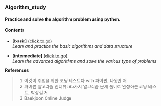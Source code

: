 ### Algorithm_study

#### Practice and solve the algorithm problem using python.

#### __Contents__

- __[basic]__ [(click to go)](https://github.com/sangmanjung/Algorithm_study_with_Python/tree/main/basic)  
  _Learn and practice the basic algorithms and data structure_
  
- __[intermediate]__ [(click to go)](https://github.com/sangmanjung/Algorithm_study_with_Python/tree/main/intermediate)    
  _Learn the advanced algorithms and solve the various type of problems_  
   
__References__ 
> 1. 이것이 취업을 위한 코딩 테스트다 with 파이썬, 나동빈 저  
> 2. 파이썬 알고리즘 인터뷰: 95가지 알고리즘 문제 풀이로 완성하는 코딩 테스트, 박상길 저
> 3. Baekjoon Online Judge

